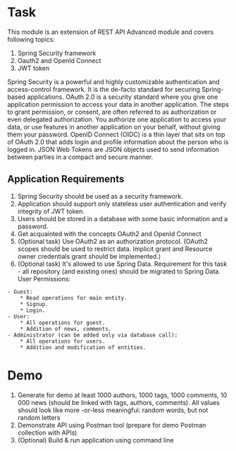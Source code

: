 # Task

This module is an extension of REST API Advanced module and covers following topics:

1. Spring Security framework
2. Oauth2 and OpenId Connect
3. JWT token

Spring Security is a powerful and highly customizable authentication and access-control framework. It is the de-facto standard for securing Spring-based applications. OAuth 2.0 is a security standard where you give one application permission to access your data in another application. The steps to grant permission, or consent, are often referred to as authorization or even delegated authorization. You authorize one application to access your data, or use features in another application on your behalf, without giving them your password. OpenID Connect (OIDC) is a thin layer that sits on top of OAuth 2.0 that adds login and profile information about the person who is logged in. JSON Web Tokens are JSON objects used to send information between parties in a compact and secure manner.

## Application Requirements

1. Spring Security should be used as a security framework.
2. Application should support only stateless user authentication and verify integrity of JWT token.
3. Users should be stored in a database with some basic information and a password.
4. Get acquainted with the concepts OAuth2 and OpenId Connect
5. (Optional task) Use OAuth2 as an authorization protocol. (OAuth2 scopes should be used to restrict data. Implicit grant and Resource owner credentials grant should be implemented.)
6. (Optional task) It's allowed to use Spring Data. Requirement for this task - all repository (and existing ones) should be migrated to Spring Data.
User Permissions:
```
- Guest:
    * Read operations for main entity.
    * Signup.
    * Login.
- User:
    * All operations for guest.
    * Addition of news, comments.
- Administrator (can be added only via database call):
    * All operations for users.
    * Addition and modification of entities.
```

# Demo

1. Generate for demo at least 1000 authors, 1000 tags, 1000 comments, 10 000 news (should be linked with tags, authors, comments). All values should look like more -or-less meaningful: random words, but not random letters
2. Demonstrate API using Postman tool (prepare for demo Postman collection with APIs)
3. (Optional) Build & run application using command line